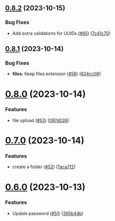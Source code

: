 ## [0.8.2](https://github.com/hawks-atlanta/proxy-python/compare/v0.8.1...v0.8.2) (2023-10-15)


### Bug Fixes

* Add extra validations for UUIDs ([#65](https://github.com/hawks-atlanta/proxy-python/issues/65)) ([7c41c70](https://github.com/hawks-atlanta/proxy-python/commit/7c41c70445858a3e46e162d59692605375a2ec42))



## [0.8.1](https://github.com/hawks-atlanta/proxy-python/compare/v0.8.0...v0.8.1) (2023-10-14)


### Bug Fixes

* **files:** Keep files extension ([#56](https://github.com/hawks-atlanta/proxy-python/issues/56)) ([624cc06](https://github.com/hawks-atlanta/proxy-python/commit/624cc06af6443602bc9b946c8fc7ee5376dbea2c))



# [0.8.0](https://github.com/hawks-atlanta/proxy-python/compare/v0.7.0...v0.8.0) (2023-10-14)


### Features

* file upload ([#53](https://github.com/hawks-atlanta/proxy-python/issues/53)) ([097d026](https://github.com/hawks-atlanta/proxy-python/commit/097d0267b4596ee8cea5f24e4b4ceaf019ff801d))



# [0.7.0](https://github.com/hawks-atlanta/proxy-python/compare/v0.6.0...v0.7.0) (2023-10-14)


### Features

* create a folder ([#52](https://github.com/hawks-atlanta/proxy-python/issues/52)) ([7aca7f2](https://github.com/hawks-atlanta/proxy-python/commit/7aca7f204ce10c37154bcf1ed716cd13ca02c142))



# [0.6.0](https://github.com/hawks-atlanta/proxy-python/compare/v0.5.0...v0.6.0) (2023-10-13)


### Features

* Update password ([#51](https://github.com/hawks-atlanta/proxy-python/issues/51)) ([395b44b](https://github.com/hawks-atlanta/proxy-python/commit/395b44bf9223cf1126521f80ac0ae1796d2207de))



